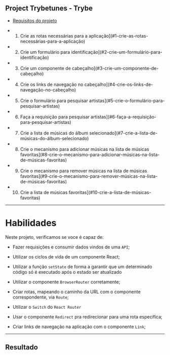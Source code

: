 ## Project Trybetunes - Trybe

- [Requisitos do projeto](#requisitos-do-projeto)

* 1. Crie as rotas necessárias para a aplicação](#1-crie-as-rotas-necessárias-para-a-aplicação)

* 2. Crie um formulário para identificação](#2-crie-um-formulário-para-identificação)

* 3. Crie um componente de cabeçalho](#3-crie-um-componente-de-cabeçalho)

* 4. Crie os links de navegação no cabeçalho](#4-crie-os-links-de-navegação-no-cabeçalho)

* 5. Crie o formulário para pesquisar artistas](#5-crie-o-formulário-para-pesquisar-artistas)

* 6. Faça a requisição para pesquisar artistas](#6-faça-a-requisição-para-pesquisar-artistas)

* 7. Crie a lista de músicas do álbum selecionado](#7-crie-a-lista-de-músicas-do-álbum-selecionado)

* 8. Crie o mecanismo para adicionar músicas na lista de músicas favoritas](#8-crie-o-mecanismo-para-adicionar-músicas-na-lista-de-músicas-favoritas)

* 9. Crie o mecanismo para remover músicas na lista de músicas favoritas](#9-crie-o-mecanismo-para-remover-músicas-na-lista-de-músicas-favoritas)

* 10. Crie a lista de músicas favoritas](#10-crie-a-lista-de-músicas-favoritas)
---

# Habilidades
Neste projeto, verificamos se voce é capaz de:

  * Fazer requisições e consumir dados vindos de uma `API`;

  * Utilizar os ciclos de vida de um componente React;

  * Utilizar a função `setState` de forma a garantir que um determinado código só é executado após o estado ser atualizado
  
  * Utilizar o componente `BrowserRouter` corretamente;

  * Criar rotas, mapeando o caminho da URL com o componente correspondente, via `Route`;

  * Utilizar o `Switch` do `React Router`

  * Usar o componente `Redirect` pra redirecionar para uma rota específica;

  * Criar links de navegação na aplicação com o componente `Link`;


---

## Resultado


